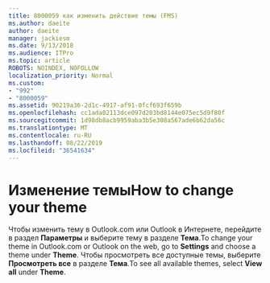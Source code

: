 ```yaml
---
title: 8000059 как изменить действие темы (FMS)
ms.author: daeite
author: daeite
manager: jackiesm
ms.date: 9/13/2018
ms.audience: ITPro
ms.topic: article
ROBOTS: NOINDEX, NOFOLLOW
localization_priority: Normal
ms.custom:
- "992"
- "8000059"
ms.assetid: 90219a36-2d1c-4917-af91-0fcf693f659b
ms.openlocfilehash: cc1ada02113dce097d203bd8144e075ec5d9f80f
ms.sourcegitcommit: 1d98db8acb9959aba3b5e308a567ade6b62da56c
ms.translationtype: MT
ms.contentlocale: ru-RU
ms.lasthandoff: 08/22/2019
ms.locfileid: "36541634"
---
```

# <a name="how-to-change-your-theme"></a><span data-ttu-id="71705-102">Изменение темы</span><span class="sxs-lookup"><span data-stu-id="71705-102">How to change your theme</span></span>

<span data-ttu-id="71705-103">Чтобы изменить тему в Outlook.com или Outlook в Интернете, перейдите в раздел **Параметры** и выберите тему в разделе **Тема**.</span><span class="sxs-lookup"><span data-stu-id="71705-103">To change your theme in Outlook.com or Outlook on the web, go to **Settings** and choose a theme under **Theme**.</span></span> <span data-ttu-id="71705-104">Чтобы просмотреть все доступные темы, выберите **Просмотреть все** в разделе **Тема**.</span><span class="sxs-lookup"><span data-stu-id="71705-104">To see all available themes, select **View all** under **Theme**.</span></span>
  